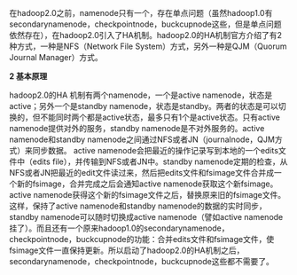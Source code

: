 在hadoop2.0之前，namenode只有一个，存在单点问题（虽然hadoop1.0有secondarynamenode，checkpointnode，buckcupnode这些，但是单点问题依然存在），在hadoop2.0引入了HA机制。hadoop2.0的HA机制官方介绍了有2种方式，一种是NFS（Network File System）方式，另外一种是QJM（Quorum Journal Manager）方式。

**2 基本原理**

hadoop2.0的HA 机制有两个namenode，一个是active namenode，状态是active；另外一个是standby namenode，状态是standby。两者的状态是可以切换的，但不能同时两个都是active状态，最多只有1个是active状态。只有active namenode提供对外的服务，standby namenode是不对外服务的。active namenode和standby namenode之间通过NFS或者JN（journalnode，QJM方式）来同步数据。
active namenode会把最近的操作记录写到本地的一个edits文件中（edits file），并传输到NFS或者JN中。standby namenode定期的检查，从NFS或者JN把最近的edit文件读过来，然后把edits文件和fsimage文件合并成一个新的fsimage，合并完成之后会通知active namenode获取这个新fsimage。active namenode获得这个新的fsimage文件之后，替换原来旧的fsimage文件。
这样，保持了active namenode和standby namenode的数据的实时同步，standby namenode可以随时切换成active namenode（譬如active namenode挂了）。而且还有一个原来hadoop1.0的secondarynamenode，checkpointnode，buckcupnode的功能：合并edits文件和fsimage文件，使fsimage文件一直保持更新。所以启动了hadoop2.0的HA机制之后，secondarynamenode，checkpointnode，buckcupnode这些都不需要了。
